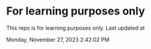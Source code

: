 # For learning purposes only
This repo is for learning purposes only.
Last updated at

Monday, November 27, 2023 2:42:02 PM


